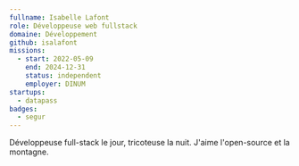 ```yaml
---
fullname: Isabelle Lafont
role: Développeuse web fullstack
domaine: Développement
github: isalafont
missions:
  - start: 2022-05-09
    end: 2024-12-31
    status: independent
    employer: DINUM
startups:
  - datapass
badges:
  - segur
---
```


Développeuse full-stack le jour, tricoteuse la nuit.
J'aime l'open-source et la montagne. 
